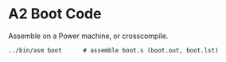 # A2 Boot Code

Assemble on a Power machine, or crosscompile.

```
../bin/asm boot      # assemble boot.s (boot.out, boot.lst)
```
